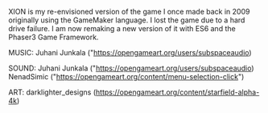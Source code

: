 XION is my re-envisioned version of the game I once made back in 2009 originally using the GameMaker language. I lost the game due to a hard drive failure. I am now remaking a new version of it with ES6 and the Phaser3 Game Framework.


MUSIC:
Juhani Junkala
("https://opengameart.org/users/subspaceaudio)

SOUND:
Juhani Junkala
("https://opengameart.org/users/subspaceaudio)
NenadSimic
("https://opengameart.org/content/menu-selection-click")


ART:
darklighter_designs 
(https://opengameart.org/content/starfield-alpha-4k)